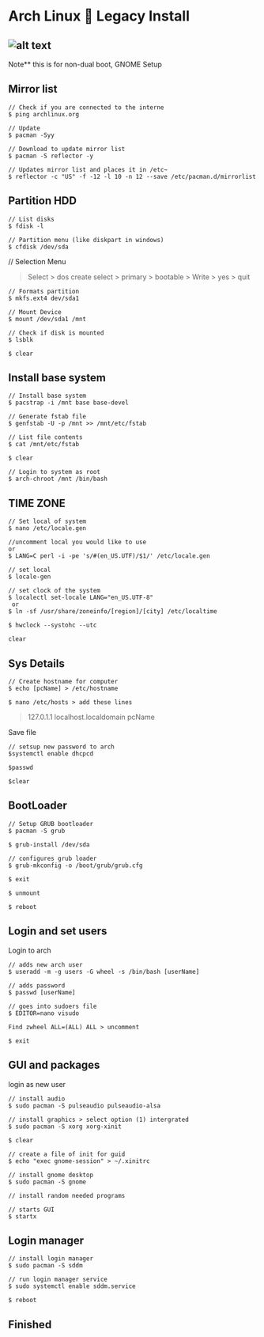 
# Arch Linux :penguin: Legacy Install
![alt text]( "index.png")
---
Note** this is for non-dual boot, GNOME Setup

## Mirror list

~~~
// Check if you are connected to the interne
$ ping archlinux.org

// Update
$ pacman -Syy

// Download to update mirror list
$ pacman -S reflector -y

// Updates mirror list and places it in /etc~
$ reflector -c "US" -f -12 -l 10 -n 12 --save /etc/pacman.d/mirrorlist

~~~

## Partition HDD

~~~
// List disks
$ fdisk -l 

// Partition menu (like diskpart in windows)
$ cfdisk /dev/sda 
~~~

// Selection Menu
> Select > dos
> create select > primary > bootable > Write > yes > quit

~~~
// Formats partition
$ mkfs.ext4 dev/sda1 

// Mount Device
$ mount /dev/sda1 /mnt

// Check if disk is mounted
$ lsblk 

$ clear
~~~

## Install base system

~~~
// Install base system
$ pacstrap -i /mnt base base-devel 

// Generate fstab file
$ genfstab -U -p /mnt >> /mnt/etc/fstab 

// List file contents
$ cat /mnt/etc/fstab 

$ clear

// Login to system as root
$ arch-chroot /mnt /bin/bash
~~~

## TIME ZONE

~~~
// Set local of system
$ nano /etc/locale.gen  

//uncomment local you would like to use
or 
$ LANG=C perl -i -pe 's/#(en_US.UTF)/$1/' /etc/locale.gen

// set local
$ locale-gen 

// set clock of the system
$ localectl set-locale LANG="en_US.UTF-8"
 or
$ ln -sf /usr/share/zoneinfo/[region]/[city] /etc/localtime  

$ hwclock --systohc --utc

clear
~~~

## Sys Details

~~~
// Create hostname for computer
$ echo [pcName] > /etc/hostname 

$ nano /etc/hosts > add these lines
~~~

>127.0.1.1    localhost.localdomain pcName

Save file

~~~
// setsup new password to arch
$systemctl enable dhcpcd 

$passwd

$clear
~~~

## BootLoader

~~~
// Setup GRUB bootloader
$ pacman -S grub 

$ grub-install /dev/sda

// configures grub loader
$ grub-mkconfig -o /boot/grub/grub.cfg 

$ exit

$ unmount

$ reboot
~~~

## Login and set users

Login to arch

~~~
// adds new arch user
$ useradd -m -g users -G wheel -s /bin/bash [userName] 

// adds password
$ passwd [userName] 

// goes into sudoers file
$ EDITOR=nano visudo 

Find zwheel ALL=(ALL) ALL > uncomment

$ exit
~~~

## GUI and packages

login as new user

~~~
// install audio
$ sudo pacman -S pulseaudio pulseaudio-alsa 

// install graphics > select option (1) intergrated
$ sudo pacman -S xorg xorg-xinit 

$ clear

// create a file of init for guid
$ echo "exec gnome-session" > ~/.xinitrc 

// install gnome desktop
$ sudo pacman -S gnome 

// install random needed programs

// starts GUI
$ startx 
~~~

## Login manager

~~~
// install login manager
$ sudo pacman -S sddm 

// run login manager service
$ sudo systemctl enable sddm.service 

$ reboot
~~~

## Finished


